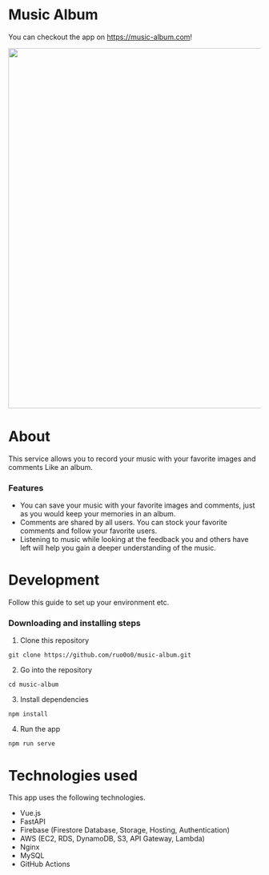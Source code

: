 # Music Album
You can checkout the app on https://music-album.com!

<img width="720" src="https://user-images.githubusercontent.com/84354821/157818657-e1cd552f-a698-4bb3-b0ac-e1ee8a1451f2.gif">

# About
This service allows you to record your music with your favorite images and comments Like an album.
### Features
* You can save your music with your favorite images and comments, just as you would keep your memories in an album.
* Comments are shared by all users. You can stock your favorite comments and follow your favorite users.
* Listening to music while looking at the feedback you and others have left will help you gain a deeper understanding of the music.

# Development
Follow this guide to set up your environment etc.
### Downloading and installing steps
1. Clone this repository
```
git clone https://github.com/ruo0o0/music-album.git
```
2. Go into the repository
```
cd music-album
```
3. Install dependencies
```
npm install
```
4. Run the app
```
npm run serve
```

# Technologies used
This app uses the following technologies.
* Vue.js
* FastAPI
* Firebase (Firestore Database, Storage, Hosting, Authentication)
* AWS (EC2, RDS, DynamoDB, S3, API Gateway, Lambda)
* Nginx
* MySQL
* GitHub Actions